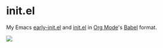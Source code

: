 # init.el

My Emacs [early-init.el](early-init.el) and [init.el](init.el.org) in [Org Mode](http://orgmode.org/)'s [Babel](http://orgmode.org/worg/org-contrib/babel) format.

![](http://imgs.xkcd.com/comics/real_programmers.png)
